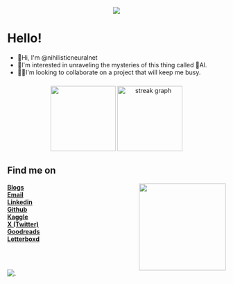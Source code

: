 <p align="center">
  <img src="https://github.com/nihilisticneuralnet/nihilisticneuralnet/assets/138315505/e8ea632c-36d7-4991-9d2d-12fcd9758498" ></p>
  
  # Hello!

* 👋Hi, I'm @nihilisticneuralnet <br>
* 🔭I'm interested in unraveling the mysteries of this thing called 🤖Al.<br>
* 👨‍💻I'm looking to collaborate on a project that will keep me busy.<br>



<!---
nihilisticneuralnet/nihilisticneuralnet is a ✨ special ✨ repository because its `README.md` (this file) appears on your GitHub profile.
You can click the Preview link to take a look at your changes.
--->




###

<div align="center">
  <img src="https://github-readme-stats.vercel.app/api?username=nihilisticneuralnet&theme=vision-friendly-dark&show_icons=true&hide_border=false&count_private=true" height="150"  />
  <img src="https://github-readme-streak-stats.herokuapp.com/?user=nihilisticneuralnet&theme=vision-friendly-dark&hide_border=false" height="150" alt="streak graph"  />
</div>




###



###
## Find me on
<img align="right" height="200" src="https://i.giphy.com/media/v1.Y2lkPTc5MGI3NjExMnR0YXh3Y2s3Z3NobTkydHloMTRpY3M4Y2dwYnB5a3ptcW5hYmdncyZlcD12MV9pbnRlcm5hbF9naWZfYnlfaWQmY3Q9Zw/zyclIRxMwlY40/giphy.gif"  />


<div align="left">
  <a href="https://nihilisticneuralnet.substack.com/" rel="noopener"><b>Blogs</b></a><br>
  <a href="mailto:nihilisticneuralnet404@gmail.com" rel="noopener"><b>Email</b></a><br>
  <a href="https://www.linkedin.com/in/nihilisticneuralnet/" rel="noopener"><b>Linkedin</b></a><br>
  <a href="https://github.com/nihilisticneuralnet" rel="noopener"><b>Github</b></a><br>
  <a href="https://www.kaggle.com/nihilisticneuralnet" rel="noopener"><b>Kaggle</b></a><br>
  <a href="https://twitter.com/nihilisticnn404" rel="noopener"><b>X (Twitter)</b></a><br>
  <a href="https://www.goodreads.com/nihilisticneuralnet" rel="noopener"><b>Goodreads</b></a><br>
  <a href="https://letterboxd.com/nihilisticnn404/" rel="noopener"><b>Letterboxd</b></a><br>
</div>


<br><br>

![.](https://github.com/nihilisticneuralnet/nihilisticneuralnet/assets/138315505/1ac33bd7-9d4d-4b6b-a170-65e5aadc363e)


</div>

###

<br clear="both">


###

